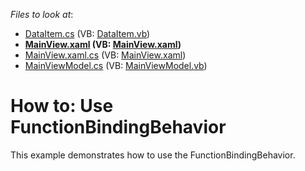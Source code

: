 <!-- default file list -->
*Files to look at*:

* [DataItem.cs](./CS/FunctionBindingExample/Common/DataItem.cs) (VB: [DataItem.vb](./VB/FunctionBindingExample/Common/DataItem.vb))
* **[MainView.xaml](./CS/FunctionBindingExample/View/MainView.xaml) (VB: [MainView.xaml](./VB/FunctionBindingExample/View/MainView.xaml))**
* [MainView.xaml.cs](./CS/FunctionBindingExample/View/MainView.xaml.cs) (VB: [MainView.xaml](./VB/FunctionBindingExample/View/MainView.xaml))
* [MainViewModel.cs](./CS/FunctionBindingExample/ViewModel/MainViewModel.cs) (VB: [MainViewModel.vb](./VB/FunctionBindingExample/ViewModel/MainViewModel.vb))
<!-- default file list end -->
# How to: Use FunctionBindingBehavior


This example demonstrates how to use the FunctionBindingBehavior.

<br/>


